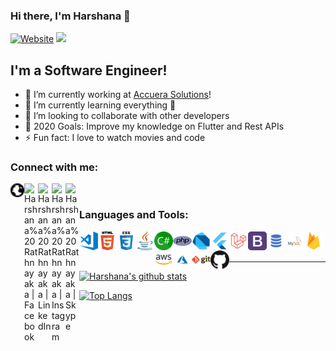 ### Hi there, I'm Harshana 👋

[![Website](https://img.shields.io/website?label=Dreeko%20Corporations&style=for-the-badge&url=https%3A%2F%2Ffacebook.com%2FDreekoCorporations)](https://fb.com/DreekoCorporations/)
[<img src="https://img.shields.io/badge/facebook-%231877F2.svg?&style=for-the-badge&logo=facebook&logoColor=white">][facebook]

## I'm a Software Engineer!

* 🔭 I’m currently working at [Accuera Solutions][website]!
* 🌱 I’m currently learning everything 🤣
* 👯 I’m looking to collaborate with other developers
* 🥅 2020 Goals: Improve my knowledge on Flutter and Rest APIs
* ⚡ Fun fact: I love to watch movies and code

### Connect with me:

[<img align="left" alt="Dreeko Corporations" width="22px" src="https://raw.githubusercontent.com/iconic/open-iconic/master/svg/globe.svg" />][dreeko]
[<img align="left" alt="Harshana%20Rathnayaka | Facebook" width="22px" src="https://cdn.jsdelivr.net/npm/simple-icons@v3/icons/facebook.svg" />][facebook]
[<img align="left" alt="Harshana%20Rathnayaka | LinkedIn" width="22px" src="https://cdn.jsdelivr.net/npm/simple-icons@v3/icons/linkedin.svg" />][linkedin]
[<img align="left" alt="Harshana%20Rathnayaka | Instagram" width="22px" src="https://cdn.jsdelivr.net/npm/simple-icons@v3/icons/instagram.svg" />][instagram]
[<img align="left" alt="Harshana%20Rathnayaka | Skype" width="22px" src="https://cdn.jsdelivr.net/npm/simple-icons@v3/icons/skype.svg" />][skype]

<br />

### Languages and Tools:

[<img align="left" alt="Visual Studio Code" width="30px" src="https://raw.githubusercontent.com/github/explore/80688e429a7d4ef2fca1e82350fe8e3517d3494d/topics/visual-studio-code/visual-studio-code.png" />][visualCode]
[<img align="left" alt="HTML5" width="30px" src="https://raw.githubusercontent.com/github/explore/80688e429a7d4ef2fca1e82350fe8e3517d3494d/topics/html/html.png" />][html]
[<img align="left" alt="CSS3" width="30px" src="https://raw.githubusercontent.com/github/explore/80688e429a7d4ef2fca1e82350fe8e3517d3494d/topics/css/css.png" />][css]
[<img align="left" alt="Java" width="30px" src="https://raw.githubusercontent.com/github/explore/80688e429a7d4ef2fca1e82350fe8e3517d3494d/topics/java/java.png" />][java]
[<img align="left" alt="C#" width="30px" src="https://raw.githubusercontent.com/github/explore/80688e429a7d4ef2fca1e82350fe8e3517d3494d/topics/csharp/csharp.png" />][csharp]
[<img align="left" alt="PHP" width="30px" src="https://raw.githubusercontent.com/github/explore/80688e429a7d4ef2fca1e82350fe8e3517d3494d/topics/php/php.png" />][php]
[<img align="left" alt="Dart" width="30px" src="https://raw.githubusercontent.com/github/explore/80688e429a7d4ef2fca1e82350fe8e3517d3494d/topics/dart/dart.png" />][dart]
[<img align="left" alt="Flutter" width="30px" src="https://raw.githubusercontent.com/github/explore/80688e429a7d4ef2fca1e82350fe8e3517d3494d/topics/flutter/flutter.png" />][flutter]
[<img align="left" alt="Laravel" width="30px" src="https://raw.githubusercontent.com/github/explore/80688e429a7d4ef2fca1e82350fe8e3517d3494d/topics/laravel/laravel.png" />][laravel]
[<img align="left" alt="Bootstrap" width="30px" src="https://raw.githubusercontent.com/github/explore/80688e429a7d4ef2fca1e82350fe8e3517d3494d/topics/bootstrap/bootstrap.png" />][bootstrap]
[<img align="left" alt="SQL" width="30px" src="https://raw.githubusercontent.com/github/explore/80688e429a7d4ef2fca1e82350fe8e3517d3494d/topics/sql/sql.png" />][sql]
[<img align="left" alt="MySQL" width="30px" src="https://raw.githubusercontent.com/github/explore/80688e429a7d4ef2fca1e82350fe8e3517d3494d/topics/mysql/mysql.png" />][mysql]
[<img align="left" alt="Firebase" width="30px" src="https://raw.githubusercontent.com/github/explore/80688e429a7d4ef2fca1e82350fe8e3517d3494d/topics/firebase/firebase.png" />][firebase]
[<img align="left" alt="AWS" width="30px" src="https://raw.githubusercontent.com/github/explore/80688e429a7d4ef2fca1e82350fe8e3517d3494d/topics/aws/aws.png" />][aws]
[<img align="left" alt="Azure" width="30px" src="https://raw.githubusercontent.com/github/explore/80688e429a7d4ef2fca1e82350fe8e3517d3494d/topics/azure/azure.png" />][azure]
[<img align="left" alt="Git" width="30px" src="https://raw.githubusercontent.com/github/explore/80688e429a7d4ef2fca1e82350fe8e3517d3494d/topics/git/git.png" />][git]
[<img align="left" alt="GitHub" width="30px" src="https://raw.githubusercontent.com/github/explore/78df643247d429f6cc873026c0622819ad797942/topics/github/github.png" />][github]

<br />
<br />

---

[![Harshana's github stats](https://github-readme-stats.vercel.app/api?username=Harshana-Rathnayaka&hide=contribs&count_private=true&show_icons=true&hide_border=true)](https://github.com/anuraghazra/github-readme-stats)

[![Top Langs](https://github-readme-stats.vercel.app/api/top-langs/?username=Harshana-Rathnayaka&hide_border=true)](https://github.com/anuraghazra/github-readme-stats)

[website]: https://acceura.com
[instagram]: https://instagram.com/hash_dreeko
[linkedin]: https://linkedin.com/in/harshana-rathnayaka
[facebook]: https://www.facebook.com/DiloHashRoX
[skype]: https://join.skype.com/invite/VUgCYeQ9pNnn
[html]: https://en.wikipedia.org/wiki/HTML
[visualCode]: https://code.visualstudio.com/
[css]: https://en.wikipedia.org/wiki/CSS
[java]: https://www.java.com/en/
[php]: https://www.php.net/
[csharp]: https://en.wikipedia.org/wiki/C_Sharp_(programming_language)
[dart]: https://dart.dev/
[laravel]: https://laravel.com/
[flutter]: https://flutter.dev/
[aws]: https://aws.amazon.com/
[sql]: https://en.wikipedia.org/wiki/SQL
[mysql]: https://www.mysql.com/
[firebase]: https://firebase.google.com/
[git]: https://git-scm.com/
[github]: https://github.com/
[bitbucket]: https://bitbucker.org
[bootstrap]: https://getbootstrap.com/
[azure]: https://azure.microsoft.com/en-us/
[dreeko]: https://fb.com/DreekoCorporations/
